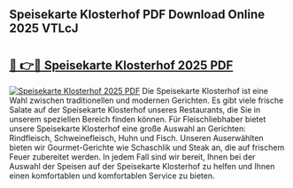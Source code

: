 ## Speisekarte Klosterhof PDF Download Online 2025 VTLcJ

# <h2><a href="http://gcdpygn.nevu.top/?p=Speisekarte+Klosterhof">🔗 👉🔴 Speisekarte Klosterhof 2025 PDF</a></h2>

[![Speisekarte Klosterhof 2025 PDF](https://i.imgur.com/dBaPXMq.png)](http://gcdpygn.nevu.top/?p=Speisekarte+Klosterhof)
Die Speisekarte Klosterhof ist eine Wahl zwischen traditionellen und modernen Gerichten. Es gibt viele frische Salate auf der Speisekarte Klosterhof unseres Restaurants, die Sie in unserem speziellen Bereich finden können. Für Fleischliebhaber bietet unsere Speisekarte Klosterhof eine große Auswahl an Gerichten: Rindfleisch, Schweinefleisch, Huhn und Fisch. Unseren Auserwählten bieten wir Gourmet-Gerichte wie Schaschlik und Steak an, die auf frischem Feuer zubereitet werden. In jedem Fall sind wir bereit, Ihnen bei der Auswahl der Speisen auf der Speisekarte Klosterhof zu helfen und Ihnen einen komfortablen und komfortablen Service zu bieten.
